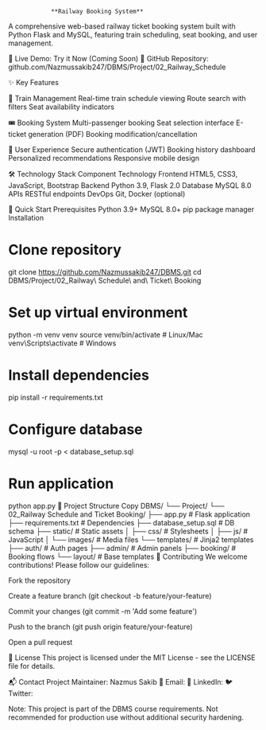                 **Railway Booking System**

A comprehensive web-based railway ticket booking system built with Python Flask and MySQL, featuring train scheduling, seat booking, and user management.

🔗 Live Demo: Try it Now (Coming Soon)
📂 GitHub Repository: github.com/Nazmussakib247/DBMS/Project/02_Railway_Schedule

✨ Key Features

🚆 Train Management
Real-time train schedule viewing
Route search with filters
Seat availability indicators

🎟️ Booking System
Multi-passenger booking
Seat selection interface
E-ticket generation (PDF)
Booking modification/cancellation

👤 User Experience
Secure authentication (JWT)
Booking history dashboard
Personalized recommendations
Responsive mobile design

🛠️ Technology Stack
Component	Technology
Frontend	HTML5, CSS3, JavaScript, Bootstrap
Backend	Python 3.9, Flask 2.0
Database	MySQL 8.0
APIs	RESTful endpoints
DevOps	Git, Docker (optional)

🚀 Quick Start
Prerequisites
Python 3.9+
MySQL 8.0+
pip package manager
Installation
# Clone repository
git clone https://github.com/Nazmussakib247/DBMS.git
cd DBMS/Project/02_Railway\ Schedule\ and\ Ticket\ Booking

# Set up virtual environment
python -m venv venv
source venv/bin/activate  # Linux/Mac
venv\Scripts\activate     # Windows

# Install dependencies
pip install -r requirements.txt

# Configure database
mysql -u root -p < database_setup.sql

# Run application
python app.py
📂 Project Structure
Copy
DBMS/
└── Project/
    └── 02_Railway Schedule and Ticket Booking/
        ├── app.py                  # Flask application
        ├── requirements.txt        # Dependencies
        ├── database_setup.sql      # DB schema
        ├── static/                 # Static assets
        │   ├── css/                # Stylesheets
        │   ├── js/                 # JavaScript
        │   └── images/             # Media files
        └── templates/              # Jinja2 templates
            ├── auth/               # Auth pages
            ├── admin/              # Admin panels
            ├── booking/            # Booking flows
            └── layout/             # Base templates
🤝 Contributing
We welcome contributions! Please follow our guidelines:

Fork the repository

Create a feature branch (git checkout -b feature/your-feature)

Commit your changes (git commit -m 'Add some feature')

Push to the branch (git push origin feature/your-feature)

Open a pull request

📜 License
This project is licensed under the MIT License - see the LICENSE file for details.

📬 Contact
Project Maintainer: Nazmus Sakib
📧 Email: 
💼 LinkedIn:
🐦 Twitter: 

Note: This project is part of the DBMS course requirements. Not recommended for production use without additional security hardening.